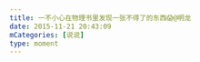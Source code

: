 ```yaml
---
title: 一不小心在物理书里发现一张不得了的东西😱@明龙
date: 2015-11-21 20:43:09
mCategories: [说说]
type: moment
---
```


<div id="pics-20151121204309"></div>

<script src="/lib/moment/pics.js"></script>
<script>
var data = [
    {"link": "2015-11-21_000000.webp", "type": "shuoshuo"}
];
picsRender(data, "pics-20151121204309");
</script>
